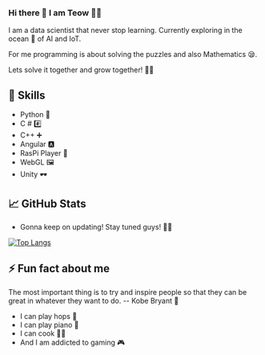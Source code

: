### Hi there 👋 I am Teow 👨‍💻


I am a data scientist that never stop learning. Currently exploring in the ocean 🌊 of AI and IoT. 

For me programming is about solving the puzzles and also Mathematics 😪. 

Lets solve it together and grow together! 🎉🎉

## 🏅 Skills
<ul>
  <li>Python 🐍</li>
  <li>C # #️⃣</li>
  <li>C++ ➕</li>
  <li>Angular 🅰</li>
  <li>RasPi Player 🍓</li>
  <li>WebGL 🖼</li>
  <li>Unity 🕶</li>
</ul>


## 📈 GitHub Stats
<ul>
  <li> Gonna keep on updating! Stay tuned guys! 🏃‍♂️ </li>
</ul>

[![Top Langs](https://github-readme-stats.vercel.app/api/top-langs/?username=tyqin97&theme=dark)](https://github.com/anuraghazra/github-readme-stats)<br>

## ⚡ Fun fact about me
The most important thing is to try and inspire people so that they can be great in whatever they want to do. -- Kobe Bryant 🐍 

<ul>
  <li>I can play hops 🏀</li>
  <li>I can play piano 🎹</li>
  <li>I can cook 👨‍🍳</li>
  <li>And I am addicted to gaming 🎮</li>
</ul>

<!--
**tyqin97/tyqin97** is a ✨ _special_ ✨ repository because its `README.md` (this file) appears on your GitHub profile.

Here are some ideas to get you started:

- 🔭 I’m currently working on ...
- 🌱 I’m currently learning ...
- 👯 I’m looking to collaborate on ...
- 🤔 I’m looking for help with ...
- 💬 Ask me about ...
- 📫 How to reach me: ...
- 😄 Pronouns: ...
- ⚡ Fun fact: ...
-->
